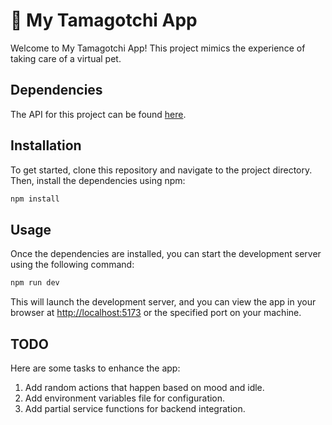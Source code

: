 # 🐾 My Tamagotchi App

Welcome to My Tamagotchi App! This project mimics the experience of taking care of a virtual pet.

## Dependencies
The API for this project can be found [here](https://github.com/KayviaHarriott/my-tamagotchi-api).

## Installation

To get started, clone this repository and navigate to the project directory. Then, install the dependencies using npm:

```bash
npm install
```

## Usage

Once the dependencies are installed, you can start the development server using the following command:

```bash
npm run dev
```

This will launch the development server, and you can view the app in your browser at [http://localhost:5173](http://localhost:5173) or the specified port on your machine.

## TODO

Here are some tasks to enhance the app:

1. Add random actions that happen based on mood and idle.
2. Add environment variables file for configuration.
3. Add partial service functions for backend integration.


